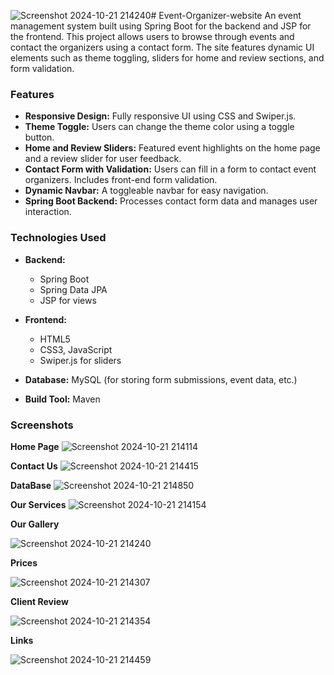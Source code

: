 ![Screenshot 2024-10-21 214240](https://github.com/user-attachments/assets/675ffb5c-9da5-4066-b2ec-f1474f3b3325)# Event-Organizer-website
An event management system built using Spring Boot for the backend and JSP for the frontend. This project allows users to browse through events and contact the organizers using a contact form. The site features dynamic UI elements such as theme toggling, sliders for home and review sections, and form validation.

### Features
- **Responsive Design:** Fully responsive UI using CSS and Swiper.js.
- **Theme Toggle:** Users can change the theme color using a toggle button.
- **Home and Review Sliders:** Featured event highlights on the home page and a review slider for user feedback.
- **Contact Form with Validation:** Users can fill in a form to contact event organizers. Includes front-end form validation.
- **Dynamic Navbar:** A toggleable navbar for easy navigation.
- **Spring Boot Backend:** Processes contact form data and manages user interaction.


### Technologies Used
- **Backend:**

  - Spring Boot
  - Spring Data JPA
  - JSP for views
- **Frontend:**

  - HTML5
  - CSS3, JavaScript
  - Swiper.js for sliders
    
- **Database:** MySQL (for storing form submissions, event data, etc.)
- **Build Tool:** Maven

### Screenshots

**Home Page**
![Screenshot 2024-10-21 214114](https://github.com/user-attachments/assets/575a068d-6b61-4e68-9d75-da12885f4d38)

**Contact Us**
![Screenshot 2024-10-21 214415](https://github.com/user-attachments/assets/68e1ee34-fb87-40c6-b5bf-49affbff59fc)

**DataBase**
![Screenshot 2024-10-21 214850](https://github.com/user-attachments/assets/fb77d52d-0c04-4eac-899e-1fe2aa5f48cb)

**Our Services**
![Screenshot 2024-10-21 214154](https://github.com/user-attachments/assets/60f1224e-06b2-44e4-bce2-34ff26c21aa6)

**Our Gallery**

![Screenshot 2024-10-21 214240](https://github.com/user-attachments/assets/0c6e6dcd-0836-4a67-9baf-3fb74d30fd65)


**Prices**

![Screenshot 2024-10-21 214307](https://github.com/user-attachments/assets/77d5b1e9-ee40-41d6-9908-f48f19257425)


**Client Review**

![Screenshot 2024-10-21 214354](https://github.com/user-attachments/assets/1a3bed23-adbe-45ef-8cc7-bf1a8d625280)


**Links**

![Screenshot 2024-10-21 214459](https://github.com/user-attachments/assets/b20dcf21-6531-4378-900e-897f99b8a143)











